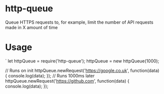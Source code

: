 # http-queue
Queue HTTPS requests to, for example, limit the number of API requests made in X amount of time

# Usage
`
let httpQueue = require('http-queue');
httpQueue = new httpQueue(1000);

// Runs on init
httpQueue.newRequest('https://google.co.uk', function(data) {
	console.log(data);
});
// Runs 1000ms later
httpQueue.newRequest('https://github.com', function(data) {
	console.log(data);
});
